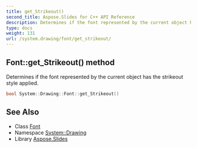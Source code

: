 ```yaml
---
title: get_Strikeout()
second_title: Aspose.Slides for C++ API Reference
description: Determines if the font represented by the current object has the strikeout style applied.
type: docs
weight: 131
url: /system.drawing/font/get_strikeout/
---
```

## Font::get_Strikeout() method


Determines if the font represented by the current object has the strikeout style applied.

```cpp
bool System::Drawing::Font::get_Strikeout()
```

## See Also

* Class [Font](../)
* Namespace [System::Drawing](../../)
* Library [Aspose.Slides](../../../)